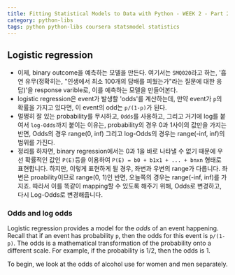 ```yaml
---
title: Fitting Statistical Models to Data with Python - WEEK 2 - Part 2
category: python-libs
tags: python python-libs coursera statsmodel statistics
---
```


## Logistic regression

- 이제, binary outcome을 예측하는 모델을 만든다. 여기서는 `SMQ020`라고 하는, '흡연 유무(정확히는, "인생에서 최소 100개의 담배를 피웠는가"라는 질문에 대한 응답)'을 response varible로, 이를 예측하는 모델을 만들어본다.
- logistic regression은 event가 발생할 'odds'를 계산하는데, 만약 event가 `p`의 확률을 가지고 있다면, 이 event의 odd는 `p/(1-p)`가 된다. 
- 멀쩡히 잘 있는 probability를 무시하고, `Odds`를 사용하고, 그리고 거기에 log를 붙여서 `log-Odds`까지 붙이는 이유는, probability의 경우 0과 1사이의 값만을 가지는 반면, Odds의 경우 range(0, inf) 그리고 log-Odds의 경우는 range(-inf, inf)의 범위를 가진다. 
- 정리를 하자면, binary regression에서는 0과 1을 바로 나타낼 수 없기 때문에 우선 확률적인 값인 `P(E)`등을 이용하여 `P(E) = b0 + b1x1 + ... + bnxn` 형태로 표현합니다. 하지만, 이렇게 표현하게 될 경우, 좌변과 우변의 range가 다릅니다. 좌변은 proability이므로 range(0, 1)인 반면, 오늘쪽의 경우는 range(-inf, inf)를 가지죠. 따라서 이를 똑같이 mapping할 수 있도록 해주기 위해, Odds로 변경하고, 다시 Log-Odds로 변경해줍니다. 


### Odds and log odds

Logistic regression provides a model for the *odds* of an event
happening.  Recall that if an event has probability `p`, then the odds
for this event is `p/(1-p)`.  The odds is a mathematical
transformation of the probability onto a different scale.  For
example, if the probability is 1/2, then the odds is 1.

To begin, we look at the odds of alcohol use for women and men separately.